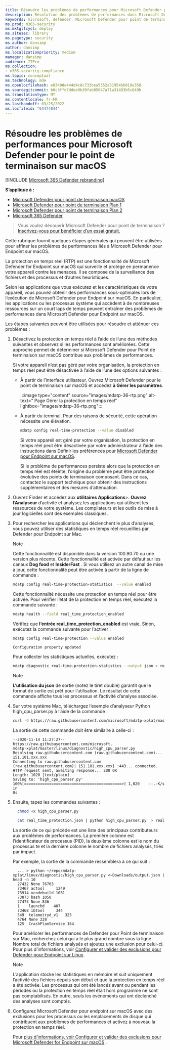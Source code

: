 ```yaml
---
title: Résoudre les problèmes de performances pour Microsoft Defender pour le point de terminaison sur macOS
description: Résolution des problèmes de performances dans Microsoft Defender pour point de terminaison sur macOS.
keywords: microsoft, defender, Microsoft Defender pour point de terminaison, mac, performances
ms.prod: m365-security
ms.mktglfcycl: deploy
ms.sitesec: library
ms.pagetype: security
ms.author: dansimp
author: dansimp
ms.localizationpriority: medium
manager: dansimp
audience: ITPro
ms.collection:
- m365-security-compliance
ms.topic: conceptual
ms.technology: mde
ms.openlocfilehash: e83400e444d4c8c733bea5552a31954bb019e358
ms.sourcegitcommit: b0c3ffd7ddee9b30fab85047a71a31483b5c649b
ms.translationtype: MT
ms.contentlocale: fr-FR
ms.lasthandoff: 03/25/2022
ms.locfileid: "64474044"
---
```

# <a name="troubleshoot-performance-issues-for-microsoft-defender-for-endpoint-on-macos"></a>Résoudre les problèmes de performances pour Microsoft Defender pour le point de terminaison sur macOS

[!INCLUDE [Microsoft 365 Defender rebranding](../../includes/microsoft-defender.md)]


**S’applique à :**

- [Microsoft Defender pour point de terminaison macOS](microsoft-defender-endpoint-mac.md)
- [Microsoft Defender pour point de terminaison Plan 1](https://go.microsoft.com/fwlink/p/?linkid=2154037)
- [Microsoft Defender pour point de terminaison Plan 2](https://go.microsoft.com/fwlink/p/?linkid=2154037)
- [Microsoft 365 Defender](https://go.microsoft.com/fwlink/?linkid=2118804)

> Vous voulez découvrir Microsoft Defender pour point de terminaison ? [Inscrivez-vous pour bénéficier d’un essai gratuit.](https://signup.microsoft.com/create-account/signup?products=7f379fee-c4f9-4278-b0a1-e4c8c2fcdf7e&ru=https://aka.ms/MDEp2OpenTrial?ocid=docs-wdatp-exposedapis-abovefoldlink)

Cette rubrique fournit quelques étapes générales qui peuvent être utilisées pour affiner les problèmes de performances liés à Microsoft Defender pour Endpoint sur macOS.

La protection en temps réel (RTP) est une fonctionnalité de Microsoft Defender for Endpoint sur macOS qui surveille et protège en permanence votre appareil contre les menaces. Il se compose de la surveillance des fichiers et des processus et d’autres heuristiques.

Selon les applications que vous exécutez et les caractéristiques de votre appareil, vous pouvez obtenir des performances sous-optimales lors de l’exécution de Microsoft Defender pour Endpoint sur macOS. En particulier, les applications ou les processus système qui accèdent à de nombreuses ressources sur un court laps de temps peuvent entraîner des problèmes de performances dans Microsoft Defender pour Endpoint sur macOS.

Les étapes suivantes peuvent être utilisées pour résoudre et atténuer ces problèmes :

1. Désactivez la protection en temps réel à l’aide de l’une des méthodes suivantes et observez si les performances sont améliorées. Cette approche permet de déterminer si Microsoft Defender pour Point de terminaison sur macOS contribue aux problèmes de performances.

      Si votre appareil n’est pas géré par votre organisation, la protection en temps réel peut être désactivée à l’aide de l’une des options suivantes :

    - À partir de l’interface utilisateur. Ouvrez Microsoft Defender pour le point de terminaison sur macOS et accédez **à Gérer les paramètres**.

      :::image type="content" source="images/mdatp-36-rtp.png" alt-text=" Page Gérer la protection en temps réel" lightbox="images/mdatp-36-rtp.png":::
      

    - À partir du terminal. Pour des raisons de sécurité, cette opération nécessite une élévation.

      ```bash
      mdatp config real-time-protection --value disabled
      ```

      Si votre appareil est géré par votre organisation, la protection en temps réel peut être désactivée par votre administrateur à l’aide des instructions dans Définir les préférences pour [Microsoft Defender pour Endpoint sur macOS](mac-preferences.md).

      Si le problème de performances persiste alors que la protection en temps réel est éteinte, l’origine du problème peut être protection évolutive des points de terminaison composant. Dans ce cas, contactez le support technique pour obtenir des instructions supplémentaires et des mesures d’atténuation.

2. Ouvrez Finder et accédez aux **utilitaires Applications**\>. **Ouvrez l’Analyseur** d’activité et analysez les applications qui utilisent les ressources de votre système. Les compilateurs et les outils de mise à jour logicielles sont des exemples classiques.

3. Pour rechercher les applications qui déclenchent le plus d’analyses, vous pouvez utiliser des statistiques en temps réel recueillies par Defender pour Endpoint sur Mac.

      > [!NOTE]
      > Cette fonctionnalité est disponible dans la version 100.90.70 ou une version plus récente.
      Cette fonctionnalité est activée par défaut sur les canaux **Dog food** et **InsiderFast** . Si vous utilisez un autre canal de mise à jour, cette fonctionnalité peut être activée à partir de la ligne de commande :

      ```bash
      mdatp config real-time-protection-statistics  --value enabled
      ```

      Cette fonctionnalité nécessite une protection en temps réel pour être activée. Pour vérifier l’état de la protection en temps réel, exécutez la commande suivante :

      ```bash
      mdatp health --field real_time_protection_enabled
      ```

    Vérifiez que **l’entrée real_time_protection_enabled** est vraie. Sinon, exécutez la commande suivante pour l’activer :

      ```bash
      mdatp config real-time-protection --value enabled
      ```

      ```output
      Configuration property updated
      ```

      Pour collecter les statistiques actuelles, exécutez :

      ```bash
      mdatp diagnostic real-time-protection-statistics --output json > real_time_protection.json
      ```

      > [!NOTE]
      > **L’utilisation du json** de sortie (notez le tiret double) garantit que le format de sortie est prêt pour l’utilisation.
      Le résultat de cette commande affiche tous les processus et l’activité d’analyse associée.

4. Sur votre système Mac, téléchargez l’exemple d’analyseur Python high_cpu_parser.py à l’aide de la commande :

    ```bash
    curl -O https://raw.githubusercontent.com/microsoft/mdatp-xplat/master/linux/diagnostic/high_cpu_parser.py
    ```

    La sortie de cette commande doit être similaire à celle-ci :

    ```Output
    --2020-11-14 11:27:27-- https://raw.githubusercontent.com/microsoft.
    mdatp-xplat/master/linus/diagnostic/high_cpu_parser.py
    Resolving raw.githubusercontent.com (raw.githubusercontent.com)... 151.101.xxx.xxx
    Connecting to raw.githubusercontent.com (raw.githubusercontent.com)| 151.101.xxx.xxx| :443... connected.
    HTTP request sent, awaiting response... 200 OK
    Length: 1020 [text/plain]
    Saving to: 'high_cpu_parser.py'
    100%[===========================================>] 1,020    --.-K/s   in
    0s
    ```

5. Ensuite, tapez les commandes suivantes :

      ```bash
        chmod +x high_cpu_parser.py
      ```

      ```bash
        cat real_time_protection.json | python high_cpu_parser.py  > real_time_protection.log
      ```

      La sortie de ce qui précède est une liste des principaux contributeurs aux problèmes de performances. La première colonne est l’identificateur de processus (PID), la deuxième colonne est le nom du processus te et la dernière colonne le nombre de fichiers analysés, triés par impact.

      Par exemple, la sortie de la commande ressemblera à ce qui suit :

      ```output
        ... > python ~/repo/mdatp-xplat/linux/diagnostic/high_cpu_parser.py <~Downloads/output.json | head -n 10
        27432 None 76703
        73467 actool     1249
        73914 xcodebuild 1081
        73873 bash 1050
        27475 None 836
        1    launchd    407
        73468 ibtool     344
        549  telemetryd_v1   325
        4764 None 228
        125  CrashPlanService 164
      ```

      Pour améliorer les performances de Defender pour Point de terminaison sur Mac, recherchez celui qui a le plus grand nombre sous la ligne Nombre total de fichiers analysés et ajoutez une exclusion pour celui-ci. Pour plus d’informations, voir [Configurer et valider des exclusions pour Defender pour Endpoint sur Linux](linux-exclusions.md).

      > [!NOTE]
      > L’application stocke les statistiques en mémoire et suit uniquement l’activité des fichiers depuis son début et que la protection en temps réel a été activée. Les processus qui ont été lancés avant ou pendant les périodes où la protection en temps réel était hors programme ne sont pas comptabilisés. En outre, seuls les événements qui ont déclenché des analyses sont comptés.
      >
6. Configurez Microsoft Defender pour endpoint sur macOS avec des exclusions pour les processus ou les emplacements de disque qui contribuent aux problèmes de performances et activez à nouveau la protection en temps réel.

     Pour [plus d’informations, voir Configurer et valider des exclusions pour Microsoft Defender for Endpoint sur macOS](mac-exclusions.md) .
